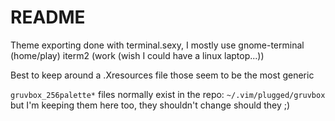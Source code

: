 # README

Theme exporting done with terminal.sexy, I mostly use gnome-terminal (home/play) iterm2 (work (wish I could have a linux laptop...))

Best to keep around a .Xresources file those seem to be the most generic

`gruvbox_256palette*` files normally exist in the repo: `~/.vim/plugged/gruvbox` but I'm keeping them here too, they shouldn't change should they ;)
